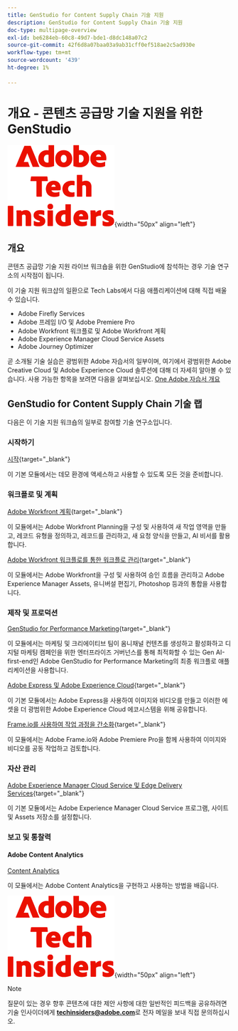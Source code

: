 ```yaml
---
title: GenStudio for Content Supply Chain 기술 지원
description: GenStudio for Content Supply Chain 기술 지원
doc-type: multipage-overview
exl-id: be6284eb-60c8-49d7-bde1-d8dc148a07c2
source-git-commit: 42f6d8a07baa03a9ab31cff0ef518ae2c5ad930e
workflow-type: tm+mt
source-wordcount: '439'
ht-degree: 1%

---
```


# 개요 - 콘텐츠 공급망 기술 지원을 위한 GenStudio

![기술 내부자](./assets/images/techinsiders.png){width="50px" align="left"}

## 개요

콘텐츠 공급망 기술 지원 라이브 워크숍을 위한 GenStudio에 참석하는 경우 기술 연구소의 시작점이 됩니다.

이 기술 지원 워크샵의 일환으로 Tech Labs에서 다음 애플리케이션에 대해 직접 배울 수 있습니다.

- Adobe Firefly Services
- Adobe 프레임 I/O 및 Adobe Premiere Pro
- Adobe Workfront 워크플로 및 Adobe Workfront 계획
- Adobe Experience Manager Cloud Service Assets
- Adobe Journey Optimizer

곧 소개될 기술 실습은 광범위한 Adobe 자습서의 일부이며, 여기에서 광범위한 Adobe Creative Cloud 및 Adobe Experience Cloud 솔루션에 대해 더 자세히 알아볼 수 있습니다. 사용 가능한 항목을 보려면 다음을 살펴보십시오. [One Adobe 자습서 개요](./overview.md)

## GenStudio for Content Supply Chain 기술 랩

다음은 이 기술 지원 워크숍의 일부로 참여할 기술 연구소입니다.

### 시작하기

[시작](./modules/getting-started/gettingstarted/getting-started.md){target="_blank"}

이 기본 모듈에서는 데모 환경에 액세스하고 사용할 수 있도록 모든 것을 준비합니다.

### 워크플로 및 계획

[Adobe Workfront 계획](./modules/workflow-planning/module1.1/wfplanning.md){target="_blank"}

이 모듈에서는 Adobe Workfront Planning을 구성 및 사용하여 새 작업 영역을 만들고, 레코드 유형을 정의하고, 레코드를 관리하고, 새 요청 양식을 만들고, AI 비서를 활용합니다.

[Adobe Workfront 워크플로를 통한 워크플로 관리](./modules/workflow-planning/module1.2/workfront.md){target="_blank"}

이 모듈에서는 Adobe Workfront을 구성 및 사용하여 승인 흐름을 관리하고 Adobe Experience Manager Assets, 유니버설 편집기, Photoshop 등과의 통합을 사용합니다.

### 제작 및 프로덕션

[GenStudio for Performance Marketing](./modules/creation-production/module1.3/genstudio.md){target="_blank"}

이 모듈에서는 마케팅 및 크리에이티브 팀이 옴니채널 컨텐츠를 생성하고 활성화하고 디지털 마케팅 캠페인을 위한 엔터프라이즈 거버넌스를 통해 최적화할 수 있는 Gen AI-first-end인 Adobe GenStudio for Performance Marketing의 최종 워크플로 애플리케이션을 사용합니다.

[Adobe Express 및 Adobe Experience Cloud](./modules/creation-production/module1.4/express.md){target="_blank"}

이 기본 모듈에서는 Adobe Express을 사용하여 이미지와 비디오를 만들고 이러한 에셋을 더 광범위한 Adobe Experience Cloud 에코시스템을 위해 공유합니다.

[Frame.io를 사용하여 작업 과정을 간소화](./modules/creation-production/module1.5/frameio.md){target="_blank"}

이 모듈에서는 Adobe Frame.io와 Adobe Premiere Pro을 함께 사용하여 이미지와 비디오를 공동 작업하고 검토합니다.

### 자산 관리

[Adobe Experience Manager Cloud Service 및 Edge Delivery Services](./modules/asset-mgmt/module2.1/aemcs.md){target="_blank"}

이 기본 모듈에서는 Adobe Experience Manager Cloud Service 프로그램, 사이트 및 Assets 저장소를 설정합니다.

### 보고 및 통찰력

#### Adobe Content Analytics

[Content Analytics](./modules/reporting-insights/content/module3.1/contentanalytics.md)

이 모듈에서는 Adobe Content Analytics을 구현하고 사용하는 방법을 배웁니다.

![기술 내부자](./assets/images/techinsiders.png){width="50px" align="left"}

>[!NOTE]
>
>질문이 있는 경우 향후 콘텐츠에 대한 제안 사항에 대한 일반적인 피드백을 공유하려면 기술 인사이더에게 **techinsiders@adobe.com**&#x200B;로 전자 메일을 보내 직접 문의하십시오.
